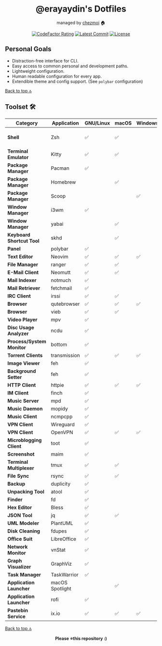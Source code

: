 <div align="center">

# @erayaydin's Dotfiles

managed by [chezmoi](https://chezmoi.io) 🏠

[![CodeFactor Rating][badge-codefactor]][link-codefactor]
[![Latest Commit][badge-commit]][link-commit]
[![License][badge-license]][link-license]

</div>

## Personal Goals

- Distraction-free interface for CLI.
- Easy access to common personal and development paths.
- Lightweight configuration.
- Human readable configuration for every app.
- Extendible theme and config support. (See `polybar` configuration)

[Back to top 🔝](#)

## Toolset 🛠️

| **Category**               | **Application** | **GNU/Linux**      | **macOS**          | **Windows**        | **License**        | **Configuration**                                                 |
|----------------------------|-----------------|--------------------|--------------------|--------------------|--------------------|-------------------------------------------------------------------|
| **Shell**                  | Zsh             | :white_check_mark: | :white_check_mark: |                    | MIT-Modern-Variant | [`~/.local/etc/zsh`](./dot_local/etc/zsh)                         |
| **Terminal Emulator**      | Kitty           | :white_check_mark: | :white_check_mark: |                    | GPLv3              | [`~/.local/etc/kitty`](./dot_local/etc/kitty)                     |
| **Package Manager**        | Pacman          | :white_check_mark: |                    |                    |                    | [`~/.local/etc/pacman`](./dot_local/etc/pacman)                   |
| **Package Manager**        | Homebrew        |                    | :white_check_mark: |                    |                    | [`~/.local/etc/brewfile`](./dot_local/etc/brewfile)               |
| **Package Manager**        | Scoop           |                    |                    | :white_check_mark: |                    |                                                                   |
| **Window Manager**         | i3wm            | :white_check_mark: |                    |                    |                    | [`~/.local/etc/i3`](./dot_local/etc/i3)                           |
| **Window Manager**         | yabai           |                    | :white_check_mark: |                    |                    | [`~/.local/etc/yabai`](./dot_local/etc/yabai)                     |
| **Keyboard Shortcut Tool** | skhd            |                    | :white_check_mark: |                    |                    | [`~/.local/etc/skhd`](./dot_local/etc/skhd)                       |
| **Panel**                  | polybar         | :white_check_mark: |                    |                    |                    | [`~/.local/etc/polybar`](./dot_local/etc/polybar)                 |
| **Text Editor**            | Neovim          | :white_check_mark: | :white_check_mark: | :white_check_mark: |                    | [`~/.local/etc/nvim`](./dot_local/etc/nvim)                       |
| **File Manager**           | ranger          | :white_check_mark: | :white_check_mark: |                    |                    | [`~/.local/etc/ranger`](./dot_local/etc/ranger)                   |
| **E-Mail Client**          | Neomutt         | :white_check_mark: | :white_check_mark: |                    |                    |                                                                   |
| **Mail Indexer**           | notmuch         | :white_check_mark: |                    |                    |                    |                                                                   |
| **Mail Retriever**         | fetchmail       | :white_check_mark: |                    |                    |                    |                                                                   |
| **IRC Client**             | irssi           | :white_check_mark: | :white_check_mark: |                    |                    |                                                                   |
| **Browser**                | qutebrowser     | :white_check_mark: | :white_check_mark: | :white_check_mark: |                    | [`~/.local/etc/qutebrowser`](./dot_local/etc/private_qutebrowser) |
| **Browser**                | vieb            | :white_check_mark: | :white_check_mark: |                    |                    | [`~/.local/etc/vieb`](./dot_local/etc/vieb)                       |
| **Video Player**           | mpv             | :white_check_mark: |                    |                    |                    |                                                                   |
| **Disc Usage Analyzer**    | ncdu            | :white_check_mark: |                    |                    |                    |                                                                   |
| **Process/System Monitor** | bottom          | :white_check_mark: |                    |                    |                    |                                                                   |
| **Torrent Clients**        | transmission    | :white_check_mark: | :white_check_mark: | :white_check_mark: |                    |                                                                   |
| **Image Viewer**           | feh             | :white_check_mark: |                    |                    |                    |                                                                   |
| **Background Setter**      | feh             | :white_check_mark: |                    |                    |                    |                                                                   |
| **HTTP Client**            | httpie          | :white_check_mark: | :white_check_mark: | :white_check_mark: |                    |                                                                   |
| **IM Client**              | finch           | :white_check_mark: |                    |                    |                    |                                                                   |
| **Music Server**           | mpd             | :white_check_mark: |                    |                    |                    |                                                                   |
| **Music Daemon**           | mopidy          | :white_check_mark: |                    |                    |                    |                                                                   |
| **Music Client**           | ncmpcpp         | :white_check_mark: |                    |                    |                    |                                                                   |
| **VPN Client**             | Wireguard       | :white_check_mark: |                    |                    |                    |                                                                   |
| **VPN Client**             | OpenVPN         | :white_check_mark: | :white_check_mark: | :white_check_mark: |                    |                                                                   |
| **Microblogging Client**   | toot            | :white_check_mark: |                    |                    |                    |                                                                   |
| **Screenshot**             | maim            | :white_check_mark: |                    |                    |                    |                                                                   |
| **Terminal Multiplexer**   | tmux            | :white_check_mark: | :white_check_mark: |                    |                    |                                                                   |
| **File Sync**              | rsync           | :white_check_mark: | :white_check_mark: |                    |                    |                                                                   |
| **Backup**                 | duplicity       | :white_check_mark: |                    |                    |                    |                                                                   |
| **Unpacking Tool**         | atool           | :white_check_mark: |                    |                    |                    |                                                                   |
| **Finder**                 | fd              | :white_check_mark: |                    |                    |                    |                                                                   |
| **Hex Editor**             | Bless           | :white_check_mark: |                    |                    |                    |                                                                   |
| **JSON Tool**              | jq              | :white_check_mark: | :white_check_mark: |                    |                    |                                                                   |
| **UML Modeler**            | PlantUML        | :white_check_mark: |                    |                    |                    |                                                                   |
| **Disk Cleaning**          | fdupes          | :white_check_mark: |                    |                    |                    |                                                                   |
| **Office Suit**            | LibreOffice     | :white_check_mark: |                    |                    |                    |                                                                   |
| **Network Monitor**        | vnStat          | :white_check_mark: |                    |                    |                    |                                                                   |
| **Graph Visualizer**       | GraphViz        | :white_check_mark: |                    |                    |                    |                                                                   |
| **Task Manager**           | TaskWarrior     | :white_check_mark: |                    |                    |                    |                                                                   |
| **Application Launcher**   | macOS Spotlight |                    | :white_check_mark: |                    |                    |                                                                   |
| **Application Launcher**   | rofi            | :white_check_mark: |                    |                    |                    |                                                                   |
| **Pastebin Service**       | ix.io           | :white_check_mark: | :white_check_mark: | :white_check_mark: |                    |                                                                   |

[Back to top 🔝](#)

<div align="center"><b>Please ⭐️this repository :)</b>
</div>

[badge-codefactor]:https://img.shields.io/codefactor/grade/github/erayaydin/dots?logo=codefactor&logoColor=white&cacheSeconds=300
[badge-commit]:https://img.shields.io/github/last-commit/erayaydin/dots?style=flat
[badge-license]:https://img.shields.io/github/license/erayaydin/dots.svg

[link-codefactor]:https://www.codefactor.io/repository/github/erayaydin/dots
[link-commit]:https://github.com/erayaydin/dots/commits/master
[link-license]:LICENSE
